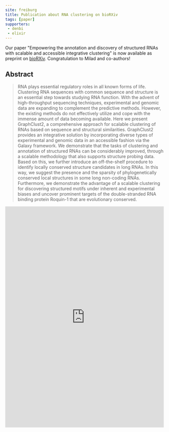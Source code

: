 ```yaml
---
site: freiburg
title: Publication about RNA clustering on bioRXiv
tags: [paper]
supporters:
 - denbi
 - elixir
---
```


Our paper "Empowering the annotation and discovery of structured RNAs with scalable and accessible integrative clustering" is now available as preprint on [bioRXiv](https://doi.org/10.1101/550335). Congratulation to Milad and co-authors!

## Abstract

>RNA  plays  essential  regulatory  roles  in  all  known  forms  of life. Clustering RNA sequences with common sequence and structure is an essential step towards studying RNA function. With  the  advent  of  high-throughput  sequencing  techniques, experimental and genomic data are expanding to complement the predictive methods. However, the existing methods do not effectively utilize and cope with the immense amount of data becoming available. Here we present GraphClust2, a comprehensive approach for scalable clustering of RNAs based on sequence and structural similarities. GraphClust2 provides an integrative solution by incorporating  diverse  types  of  experimental  and  genomic data in an accessible fashion via the Galaxy framework. We demonstrate  that  the  tasks  of  clustering  and  annotation  of structured  RNAs  can  be  considerably  improved,  through  a scalable  methodology  that  also  supports  structure  probing data.  Based  on  this,  we  further  introduce  an  off-the-shelf procedure  to  identify  locally  conserved  structure  candidates in long RNAs. In this way, we suggest the presence and the sparsity of phylogenetically conserved local structures in some long  non-coding  RNAs.  Furthermore,  we  demonstrate  the advantage of a scalable clustering for discovering structured motifs  under  inherent  and  experimental  biases  and  uncover prominent targets of the double-stranded RNA binding protein Roquin-1 that are evolutionary conserved.

<embed src="https://www.biorxiv.org/content/early/2019/02/20/550335.full.pdf" width="100%" height="700" type='application/pdf'>
